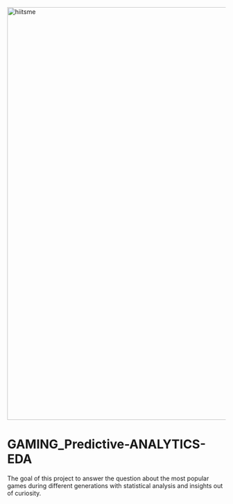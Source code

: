 <img width="950" alt="hiitsme" src="https://user-images.githubusercontent.com/75619142/141302518-aa048ac1-2333-483e-9b2c-ff029b7bc5ad.png">

# GAMING_Predictive-ANALYTICS-EDA
The goal of this project to answer the question about the most popular games during different generations with statistical analysis and insights out of curiosity.
